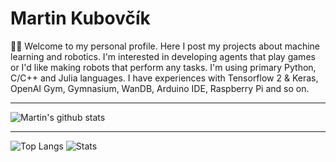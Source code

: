 # Martin Kubovčík

👋🏼 Welcome to my personal profile. Here I post my projects about machine learning and robotics. I'm interested in developing agents that play games or I'd like making robots that perform any tasks. I'm using primary Python, C/C++ and Julia languages. I have experiences with Tensorflow 2 & Keras, OpenAI Gym, Gymnasium, WanDB, Arduino IDE, Raspberry Pi and so on.
  
---

![Martin's github stats](https://github-profile-trophy.vercel.app/?username=markub3327&theme=dracula)

---

![Top Langs](https://github-readme-stats.vercel.app/api/top-langs/?username=markub3327&layout=compact&theme=radical&langs_count=10)
![Stats](https://github-readme-stats.vercel.app/api?username=markub3327&show_icons=true&theme=radical&locale=en)
